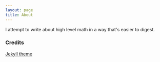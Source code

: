 ```yaml
---
layout: page
title: About
---
```


I attempt to write about high level math in a way that's easier to digest.

### Credits

[Jekyll theme](https://github.com/ronv/sidey)
